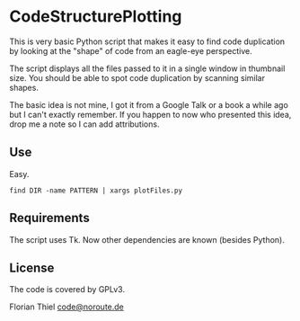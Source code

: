 CodeStructurePlotting
=====================

This is very basic Python script that makes it easy to find
code duplication by looking at the "shape" of code from an
eagle-eye perspective.

The script displays all the files passed to it in a single
window in thumbnail size. You should be able to spot code
duplication by scanning similar shapes.

The basic idea is not mine, I got it from a Google Talk or
a book a while ago but I can't exactly remember. If you
happen to now who presented this idea, drop me a note so
I can add attributions.

Use
---
Easy.

    find DIR -name PATTERN | xargs plotFiles.py

Requirements
------------
The script uses Tk. Now other dependencies are known (besides
Python).

License
-------
The code is covered by GPLv3.

Florian Thiel <code@noroute.de>
